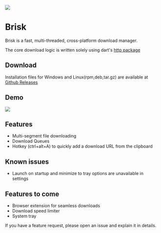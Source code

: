 <img align="center" src="https://i.im.ge/2023/02/13/aZ7l7W.logo-background.png">

# Brisk

Brisk is a fast, multi-threaded, cross-platform download manager. <p>
The core download logic is written solely using dart's [http package](https://pub.dev/packages/http)


## Download
Installation files for Windows and Linux(rpm,deb,tar.gz) are available at [Github Releases](https://github.com/AminBhst/brisk/releases/)

## Demo
<img align="center" src="https://i.im.ge/2023/02/25/7d6R9J.Brisk-Demo.gif">


## Features
- Multi-segment file downloading
- Download Queues
- Hotkey (ctrl+alt+A) to quickly add a download URL from the clipboard


## Known issues
- Launch on startup and minimize to tray options are unavailable in settings

## Features to come
- Browser extension for seamless downloads
- Download speed limiter
- System tray

If you have a feature request, please open an issue and explain it in details.
